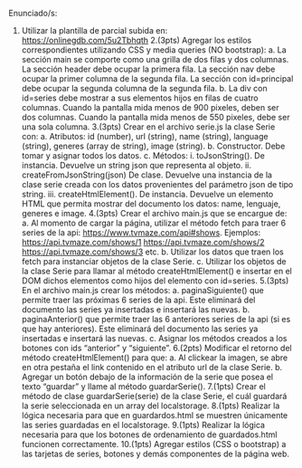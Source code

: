 Enunciado/s: 
1. Utilizar la plantilla de parcial subida en: https://onlinegdb.com/5u2Tbhqth
2.(3pts) Agregar los estilos correspondientes utilizando CSS y media queries (NO bootstrap): 
  a. La sección main se comporte como una grilla de dos filas y dos columnas. La sección header debe ocupar la primera fila. La sección nav debe ocupar la primer columna de la segunda fila. La sección con id=principal debe ocupar la segunda columna de la segunda fila. 
  b. La div con id=series debe mostrar a sus elementos hijos en filas de cuatro columnas. Cuando la pantalla mida menos de 900 pixeles, deben ser dos columnas. Cuando la pantalla mida menos de 550 pixeles, debe ser una sola columna. 
3.(3pts) Crear en el archivo serie.js la clase Serie con: 
  a. Atributos: id (number), url (string), name (string), language (string), generes (array de string), image (string). 
  b. Constructor. Debe tomar y asignar todos los datos. 
  c. Métodos: 
    i. toJsonString(). De instancia. Devuelve un string json que representa al objeto. 
    ii. createFromJsonString(json) De clase. Devuelve una instancia de la clase serie creada con los datos provenientes del parámetro json de tipo string. 
    iii. createHtmlElement(). De instancia. Devuelve un elemento HTML que permita mostrar del  documento los datos: name, lenguaje, generes e image. 
4.(3pts) Crear el archivo main.js que se encargue de: 
  a. Al momento de cargar la página, utilizar el método fetch para traer 6 series de la api: https://www.tvmaze.com/api#shows. 
    Ejemplos: https://api.tvmaze.com/shows/1 
    https://api.tvmaze.com/shows/2 
    https://api.tvmaze.com/shows/3 
    etc. 
  b. Utilizar los datos que traen los fetch para instanciar objetos de la clase Serie. 
  c. Utilizar los objetos de la clase Serie para llamar al método createHtmlElement() e insertar en el DOM dichos elementos como hijos del elemento con id=series. 
5.(3pts) En el archivo main.js crear los métodos: 
  a. paginaSiguiente() que permite traer las próximas 6 series de la api. Este eliminará del documento las series ya insertadas e insertará las nuevas. 
  b. paginaAnterior() que permite traer las 6 anteriores series de la api (si es que hay anteriores). Este eliminará del documento las series ya insertadas e insertará las nuevas. 
  c. Asignar los métodos creados a los botones con ids “anterior” y “siguiente”. 
6.(2pts) Modificar el retorno del método createHtmlElement() para que: 
  a. Al clickear la imagen, se abre en otra pestaña el link contenido en el atributo url de la clase Serie. 
  b. Agregar un botón debajo de la información de la serie que posea el texto “guardar” y llame al método guardarSerie(). 
7.(1pts) Crear el método de clase guardarSerie(serie) de la clase Serie, el cuál guardará la serie seleccionada en un array del localstorage. 
8.(1pts) Realizar la lógica necesaria para que en guardardos.html se muestren únicamente las series guardadas en el localstorage. 
9.(1pts) Realizar la lógica necesaria para que los botones de ordenamiento de guardados.html funcionen correctamente. 
10.(1pts) Agregar estilos (CSS o bootstrap) a las tarjetas de series, botones y demás componentes de la página web. 
